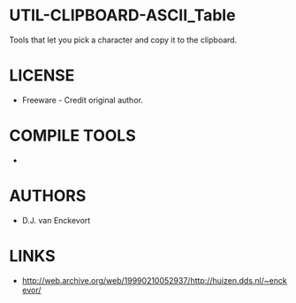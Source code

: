 UTIL-CLIPBOARD-ASCII_Table
==========================

Tools that let you pick a character and copy it to the clipboard.

LICENSE
===============
- Freeware - Credit original author.

COMPILE TOOLS
===============
* 

AUTHORS
===============
* D.J. van Enckevort

LINKS
===============
* http://web.archive.org/web/19990210052937/http://huizen.dds.nl/~enckevor/
